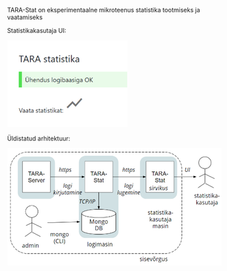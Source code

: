 TARA-Stat on eksperimentaalne mikroteenus statistika tootmiseks ja vaatamiseks 

Statistikakasutaja UI:

<img src='docs/Capture.PNG' width= "280">

Üldistatud arhitektuur:

<img src='docs/Arhi.PNG' width= "500">